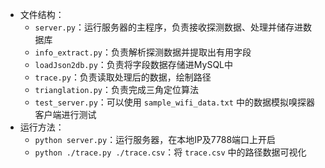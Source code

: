+ 文件结构：
    + `server.py`：运行服务器的主程序，负责接收探测数据、处理并储存进数据库
    + `info_extract.py`：负责解析探测数据并提取出有用字段
    + `loadJson2db.py`：负责将字段数据存储进MySQL中
    + `trace.py`：负责读取处理后的数据，绘制路径
    + `trianglation.py`：负责完成三角定位算法
    + `test_server.py`：可以使用 `sample_wifi_data.txt` 中的数据模拟嗅探器客户端进行测试
+ 运行方法：
    + `python server.py`：运行服务器，在本地IP及7788端口上开启
    + `python ./trace.py ./trace.csv`：将 `trace.csv` 中的路径数据可视化
